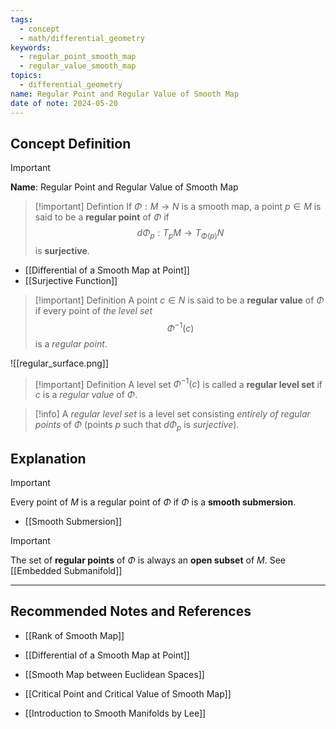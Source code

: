 ```yaml
---
tags:
  - concept
  - math/differential_geometry
keywords:
  - regular_point_smooth_map
  - regular_value_smooth_map
topics:
  - differential_geometry
name: Regular Point and Regular Value of Smooth Map
date of note: 2024-05-20
---
```


## Concept Definition

>[!important]
>**Name**: Regular Point and Regular Value of Smooth Map

>[!important] Defintion
>If $\Phi: M \to N$ is a smooth map, a point $p \in M$ is said to be a **regular point** of $\Phi$ if 
>$$
>d\Phi_{p}: T_{p}M \to T_{\Phi(p)}N
>$$
>is **surjective**.

- [[Differential of a Smooth Map at Point]]
- [[Surjective Function]]

>[!important] Definition
>A point $c\in N$ is said to be a **regular value** of $\Phi$ if every point of *the level set*
>$$
>\Phi^{-1}(c)
>$$
>is a *regular point*.

![[regular_surface.png]]

>[!important] Definition
>A level set $\Phi^{-1}(c)$ is called a **regular level set** if $c$ is a *regular value* of $\Phi$.

>[!info]
>A *regular level set* is a level set consisting *entirely of regular points* of $\Phi$ (points $p$ such that $d\Phi_{p}$ is *surjective*).


## Explanation

>[!important]
>Every point of $M$ is a regular point of $\Phi$ if $\Phi$ is a **smooth submersion**.

- [[Smooth Submersion]]



>[!important] 
>The set of **regular points** of $\Phi$ is always an **open subset** of $M$. See [[Embedded Submanifold]]






-----------
##  Recommended Notes and References

- [[Rank of Smooth Map]]
- [[Differential of a Smooth Map at Point]]
- [[Smooth Map between Euclidean Spaces]]

- [[Critical Point and Critical Value of Smooth Map]]

- [[Introduction to Smooth Manifolds by Lee]]